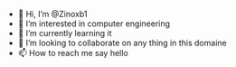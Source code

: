 - 👋 Hi, I’m @Zinoxb1
- 👀 I’m interested in computer engineering
- 🌱 I’m currently learning it
- 💞️ I’m looking to collaborate on any thing in this domaine
- 📫 How to reach me say hello

<!---
Zinoxb1/Zinoxb1 is a ✨ special ✨ repository because its `README.md` (this file) appears on your GitHub profile.
You can click the Preview link to take a look at your changes.
--->

